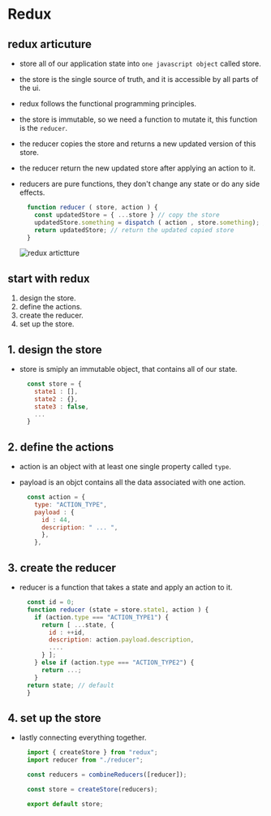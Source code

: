 # Redux

## redux articuture

- store all of our application state into `one javascript object` called store.
- the store is the single source of truth, and it is accessible by all parts of the ui.
- redux follows the functional programming principles.
- the store is immutable, so we need a function to mutate it, this function is the `reducer`.
- the reducer copies the store and returns a new updated version of this store.
- the reducer return the new updated store  after applying an action to it.
- reducers are pure functions, they don't change any state or do any side effects.

  ```js
    function reducer ( store, action ) {
      const updatedStore = { ...store } // copy the store
      updatedStore.something = dispatch ( action , store.something); // update the copied store
      return updatedStore; // return the updated copied store
    }
  ```
  
  ![redux artictture](https://i.imgur.com/RGzV9u7.png)
  
## start with redux

1. design the store.
2. define the actions.
3. create the reducer.
4. set up the store.

## 1. design the store

- store is smiply an immutable object, that contains all of our state.

  ```js
    const store = {
      state1 : [],
      state2 : {},
      state3 : false,
      ...
    }
  ```
  
## 2. define the actions

- action is an object with at least one single property called `type`.
- payload is an objct contains all the data associated with one action.

  ```js
    const action = {
      type: "ACTION_TYPE",
      payload : {
        id : 44,
        description: " ... ",
        },
      },
  ```

## 3. create the reducer

- reducer is a function that takes a state and apply an action to it.

  ```js
    const id = 0;
    function reducer (state = store.state1, action ) {
      if (action.type === "ACTION_TYPE1") {
        return [ ...state, {
          id : ++id,
          description: action.payload.description,
          ....
        } ];
      } else if (action.type === "ACTION_TYPE2") {
        return ...;
      }
    return state; // default
    }
  ```
  
## 4. set up the store

- lastly connecting everything together.

  ```js
    import { createStore } from "redux";
    import reducer from "./reducer";

    const reducers = combineReducers([reducer]);

    const store = createStore(reducers);

    export default store;
  ```
